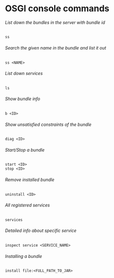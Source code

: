 # OSGI console commands

###### List down the bundles in the server with bundle id

    ss

###### Search the given name in the bundle and list it out

    ss <NAME>

###### List down services

    ls

###### Show bundle info

    b <ID>

###### Show unsatisfied constraints of the bundle

    diag <ID>

###### Start/Stop a bundle

    start <ID>
    stop <ID>


###### Remove installed bundle

    uninstall <ID>

###### All registered services

    services

###### Detailed info about specific service

    inspect service <SERVICE_NAME>


###### Installing a bundle

    install file:<FULL_PATH_TO_JAR>
